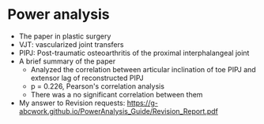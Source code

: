 # Power analysis
* The paper in plastic surgery
* VJT: vascularized joint transfers
* PIPJ: Post-traumatic osteoarthritis of the proximal interphalangeal joint
* A brief summary of the paper
  + Analyzed the correlation between articular inclination of toe PIPJ and extensor lag of reconstructed PIPJ
  + p = 0.226, Pearson's correlation analysis
  + There was a no significant correlation between them
* My answer to Revision requests: https://g-abcwork.github.io/PowerAnalysis_Guide/Revision_Report.pdf
